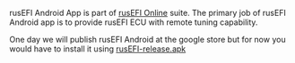 rusEFI Android App is part of [rusEFI Online](https://github.com/rusefi/rusefi/wiki/Online) suite. The primary job of rusEFI Android app is to provide rusEFI ECU with remote tuning capability.

One day we will publish rusEFI Android at the google store but for now you would have to install it using [rusEFI-release.apk](https://rusefi.com/build_server/rusEFI-release.apk)